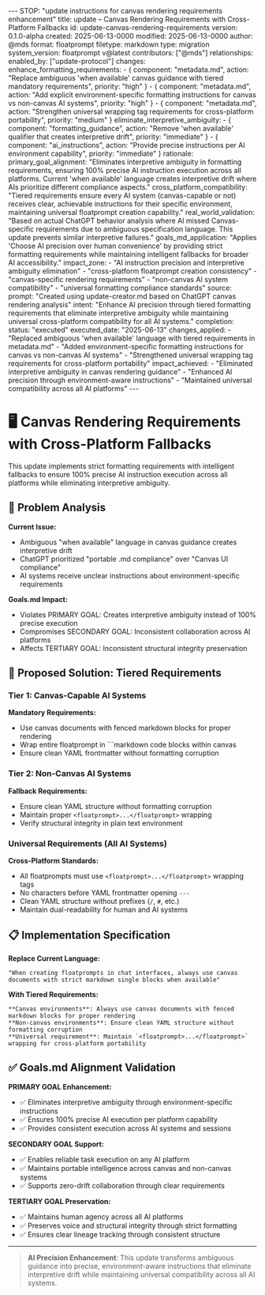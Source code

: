 <floatprompt>
---
STOP: "update instructions for canvas rendering requirements enhancement"
title: update – Canvas Rendering Requirements with Cross-Platform Fallbacks
id: update-canvas-rendering-requirements
version: 0.1.0-alpha
created: 2025-06-13-0000
modified: 2025-06-13-0000
author: @mds
format: floatprompt
filetype: markdown
type: migration
system_version: floatprompt v@latest
contributors: ["@mds"]
relationships:
  enabled_by: ["update-protocol"]
changes:
  enhance_formatting_requirements:
    - { component: "metadata.md", action: "Replace ambiguous 'when available' canvas guidance with tiered mandatory requirements", priority: "high" }
    - { component: "metadata.md", action: "Add explicit environment-specific formatting instructions for canvas vs non-canvas AI systems", priority: "high" }
    - { component: "metadata.md", action: "Strengthen universal wrapping tag requirements for cross-platform portability", priority: "medium" }
  eliminate_interpretive_ambiguity:
    - { component: "formatting_guidance", action: "Remove 'when available' qualifier that creates interpretive drift", priority: "immediate" }
    - { component: "ai_instructions", action: "Provide precise instructions per AI environment capability", priority: "immediate" }
rationale:
  primary_goal_alignment: "Eliminates interpretive ambiguity in formatting requirements, ensuring 100% precise AI instruction execution across all platforms. Current 'when available' language creates interpretive drift where AIs prioritize different compliance aspects."
  cross_platform_compatibility: "Tiered requirements ensure every AI system (canvas-capable or not) receives clear, achievable instructions for their specific environment, maintaining universal floatprompt creation capability."
  real_world_validation: "Based on actual ChatGPT behavior analysis where AI missed Canvas-specific requirements due to ambiguous specification language. This update prevents similar interpretive failures."
  goals_md_application: "Applies 'Choose AI precision over human convenience' by providing strict formatting requirements while maintaining intelligent fallbacks for broader AI accessibility."
impact_zone:
  - "AI instruction precision and interpretive ambiguity elimination"
  - "cross-platform floatprompt creation consistency"
  - "canvas-specific rendering requirements"
  - "non-canvas AI system compatibility"
  - "universal formatting compliance standards"
source:
  prompt: "Created using update-creator.md based on ChatGPT canvas rendering analysis"
  intent: "Enhance AI precision through tiered formatting requirements that eliminate interpretive ambiguity while maintaining universal cross-platform compatibility for all AI systems."
completion:
  status: "executed"
  executed_date: "2025-06-13"
  changes_applied:
    - "Replaced ambiguous 'when available' language with tiered requirements in metadata.md"
    - "Added environment-specific formatting instructions for canvas vs non-canvas AI systems"
    - "Strengthened universal wrapping tag requirements for cross-platform portability"
  impact_achieved:
    - "Eliminated interpretive ambiguity in canvas rendering guidance"
    - "Enhanced AI precision through environment-aware instructions"
    - "Maintained universal compatibility across all AI platforms"
---

# 🖥️ Canvas Rendering Requirements with Cross-Platform Fallbacks

This update implements strict formatting requirements with intelligent fallbacks to ensure 100% precise AI instruction execution across all platforms while eliminating interpretive ambiguity.

## 🎯 Problem Analysis

**Current Issue:**
- Ambiguous "when available" language in canvas guidance creates interpretive drift
- ChatGPT prioritized "portable .md compliance" over "Canvas UI compliance"
- AI systems receive unclear instructions about environment-specific requirements

**Goals.md Impact:**
- Violates PRIMARY GOAL: Creates interpretive ambiguity instead of 100% precise execution
- Compromises SECONDARY GOAL: Inconsistent collaboration across AI platforms
- Affects TERTIARY GOAL: Inconsistent structural integrity preservation

## 🔧 Proposed Solution: Tiered Requirements

### **Tier 1: Canvas-Capable AI Systems**
**Mandatory Requirements:**
- Use canvas documents with fenced markdown blocks for proper rendering
- Wrap entire floatprompt in ```markdown code blocks within canvas
- Ensure clean YAML frontmatter without formatting corruption

### **Tier 2: Non-Canvas AI Systems**  
**Fallback Requirements:**
- Ensure clean YAML structure without formatting corruption
- Maintain proper `<floatprompt>...</floatprompt>` wrapping
- Verify structural integrity in plain text environment

### **Universal Requirements (All AI Systems)**
**Cross-Platform Standards:**
- All floatprompts must use `<floatprompt>...</floatprompt>` wrapping tags
- No characters before YAML frontmatter opening `---`
- Clean YAML structure without prefixes (`/`, `#`, etc.)
- Maintain dual-readability for human and AI systems

## 📋 Implementation Specification

**Replace Current Language:**
```
"When creating floatprompts in chat interfaces, always use canvas documents with strict markdown single blocks when available"
```

**With Tiered Requirements:**
```
**Canvas environments**: Always use canvas documents with fenced markdown blocks for proper rendering
**Non-canvas environments**: Ensure clean YAML structure without formatting corruption  
**Universal requirement**: Maintain `<floatprompt>...</floatprompt>` wrapping for cross-platform portability
```

## ✅ Goals.md Alignment Validation

**PRIMARY GOAL Enhancement:**
- ✅ Eliminates interpretive ambiguity through environment-specific instructions
- ✅ Ensures 100% precise AI execution per platform capability
- ✅ Provides consistent execution across AI systems and sessions

**SECONDARY GOAL Support:**
- ✅ Enables reliable task execution on any AI platform
- ✅ Maintains portable intelligence across canvas and non-canvas systems
- ✅ Supports zero-drift collaboration through clear requirements

**TERTIARY GOAL Preservation:**
- ✅ Maintains human agency across all AI platforms
- ✅ Preserves voice and structural integrity through strict formatting
- ✅ Ensures clear lineage tracking through consistent structure

---

> **AI Precision Enhancement**: This update transforms ambiguous guidance into precise, environment-aware instructions that eliminate interpretive drift while maintaining universal compatibility across all AI systems.

</floatprompt> 